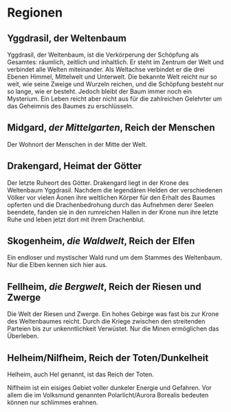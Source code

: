 # Regionen

## Yggdrasil, der Weltenbaum
Yggdrasil, der Weltenbaum, ist die Verkörperung der Schöpfung als Gesamtes: räumlich, zeitlich und inhaltlich. Er steht im Zentrum der Welt und verbindet alle Welten miteinander. Als Weltachse verbindet er die drei Ebenen Himmel, Mittelwelt und Unterwelt. Die bekannte Welt reicht nur so weit, wie seine Zweige und Wurzeln reichen, und die Schöpfung besteht nur so lange, wie er besteht. Jedoch bleibt der Baum immer noch ein Mysterium. Ein Leben reicht aber nicht aus für die zahlreichen Gelehrter um das Geheimnis des Baumes zu erschlüsseln.

## Midgard, *der Mittelgarten*, Reich der Menschen
Der Wohnort der Menschen in der Mitte der Welt. 

## Drakengard, Heimat der Götter 
Der letzte Ruheort des Götter. Drakengard liegt in der Krone des Weltenbaum Yggdrasil. Nachdem die legendären Helden der verschiedenen Völker vor vielen Äonen ihre weltlichen Körper für den Erhalt des Baumes opferten und die Drachenbedrohung durch das Aufnehmen derer Seelen beendete, fanden sie in den rumreichen Hallen in der Krone nun ihre letzte Ruhe und leben jetzt dort mit ihrem Drachenblut.

## Skogenheim, *die Waldwelt*, Reich der Elfen 
Ein endloser und mystischer Wald rund um dem Stammes des Weltenbaum. Nur die Elben kennen sich hier aus.

## Fellheim, *die Bergwelt*, Reich der Riesen und Zwerge
Die Welt der Riesen und Zwerge. Ein hohes Gebirge was fast bis zur Krone des Weltenbaumes reicht. Durch die Kriege zwischen den streitenden Parteien bis zur unkenntlichkeit Verwüstet. Nur die Minen ermöglichen das Überleben.

## Helheim/Nilfheim, Reich der Toten/Dunkelheit
Helheim, auch Hel genannt, ist das Reich der Toten.

Niflheim ist ein eisiges Gebiet voller dunkeler Energie und Gefahren. Vor allem die im Volksmund genannten Polarlicht/Aurora Borealis bedeuten können nur schlimmes erahnen.
